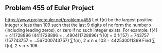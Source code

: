 ## Problem 455 of Euler Project 
https://www.projecteuler.net/problem=455
Let f(n) be the largest positive integer x less than 109 such that the last 9 digits of nx form the number x (including leading zeros), or zero if no such integer exists.
For example:
f(4) = 411728896 (4411728896 = ...490411728896) 
f(10) = 0
f(157) = 743757 (157743757 = ...567000743757)
∑ f(n), 2 ≤ n ≤ 103 = 442530011399
Find ∑ f(n), 2 ≤ n ≤ 106.